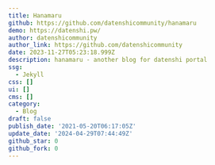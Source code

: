 ```yaml
---
title: Hanamaru
github: https://github.com/datenshicommunity/hanamaru
demo: https://datenshi.pw/
author: datenshicommunity
author_link: https://github.com/datenshicommunity
date: 2023-11-27T05:23:18.999Z
description: hanamaru - another blog for datenshi portal
ssg:
  - Jekyll
css: []
ui: []
cms: []
category:
  - Blog
draft: false
publish_date: '2021-05-20T06:17:05Z'
update_date: '2024-04-29T07:44:49Z'
github_star: 0
github_fork: 0
---
```

